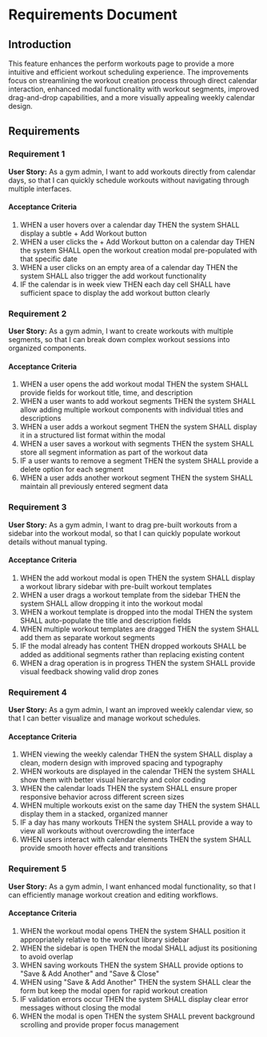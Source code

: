 # Requirements Document

## Introduction

This feature enhances the perform workouts page to provide a more intuitive and efficient workout scheduling experience. The improvements focus on streamlining the workout creation process through direct calendar interaction, enhanced modal functionality with workout segments, improved drag-and-drop capabilities, and a more visually appealing weekly calendar design.

## Requirements

### Requirement 1

**User Story:** As a gym admin, I want to add workouts directly from calendar days, so that I can quickly schedule workouts without navigating through multiple interfaces.

#### Acceptance Criteria

1. WHEN a user hovers over a calendar day THEN the system SHALL display a subtle + Add Workout button
2. WHEN a user clicks the + Add Workout button on a calendar day THEN the system SHALL open the workout creation modal pre-populated with that specific date
3. WHEN a user clicks on an empty area of a calendar day THEN the system SHALL also trigger the add workout functionality
4. IF the calendar is in week view THEN each day cell SHALL have sufficient space to display the add workout button clearly

### Requirement 2

**User Story:** As a gym admin, I want to create workouts with multiple segments, so that I can break down complex workout sessions into organized components.

#### Acceptance Criteria

1. WHEN a user opens the add workout modal THEN the system SHALL provide fields for workout title, time, and description
2. WHEN a user wants to add workout segments THEN the system SHALL allow adding multiple workout components with individual titles and descriptions
3. WHEN a user adds a workout segment THEN the system SHALL display it in a structured list format within the modal
4. WHEN a user saves a workout with segments THEN the system SHALL store all segment information as part of the workout data
5. IF a user wants to remove a segment THEN the system SHALL provide a delete option for each segment
6. WHEN a user adds another workout segment THEN the system SHALL maintain all previously entered segment data

### Requirement 3

**User Story:** As a gym admin, I want to drag pre-built workouts from a sidebar into the workout modal, so that I can quickly populate workout details without manual typing.

#### Acceptance Criteria

1. WHEN the add workout modal is open THEN the system SHALL display a workout library sidebar with pre-built workout templates
2. WHEN a user drags a workout template from the sidebar THEN the system SHALL allow dropping it into the workout modal
3. WHEN a workout template is dropped into the modal THEN the system SHALL auto-populate the title and description fields
4. WHEN multiple workout templates are dragged THEN the system SHALL add them as separate workout segments
5. IF the modal already has content THEN dropped workouts SHALL be added as additional segments rather than replacing existing content
6. WHEN a drag operation is in progress THEN the system SHALL provide visual feedback showing valid drop zones

### Requirement 4

**User Story:** As a gym admin, I want an improved weekly calendar view, so that I can better visualize and manage workout schedules.

#### Acceptance Criteria

1. WHEN viewing the weekly calendar THEN the system SHALL display a clean, modern design with improved spacing and typography
2. WHEN workouts are displayed in the calendar THEN the system SHALL show them with better visual hierarchy and color coding
3. WHEN the calendar loads THEN the system SHALL ensure proper responsive behavior across different screen sizes
4. WHEN multiple workouts exist on the same day THEN the system SHALL display them in a stacked, organized manner
5. IF a day has many workouts THEN the system SHALL provide a way to view all workouts without overcrowding the interface
6. WHEN users interact with calendar elements THEN the system SHALL provide smooth hover effects and transitions

### Requirement 5

**User Story:** As a gym admin, I want enhanced modal functionality, so that I can efficiently manage workout creation and editing workflows.

#### Acceptance Criteria

1. WHEN the workout modal opens THEN the system SHALL position it appropriately relative to the workout library sidebar
2. WHEN the sidebar is open THEN the modal SHALL adjust its positioning to avoid overlap
3. WHEN saving workouts THEN the system SHALL provide options to "Save & Add Another" and "Save & Close"
4. WHEN using "Save & Add Another" THEN the system SHALL clear the form but keep the modal open for rapid workout creation
5. IF validation errors occur THEN the system SHALL display clear error messages without closing the modal
6. WHEN the modal is open THEN the system SHALL prevent background scrolling and provide proper focus management